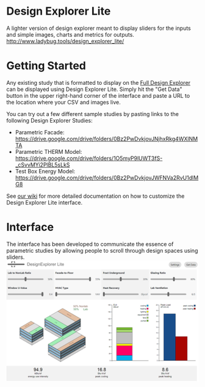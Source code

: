 # Design Explorer Lite
A lighter version of design explorer meant to display sliders for the inputs and simple images, charts and metrics for outputs.
http://www.ladybug.tools/design_explorer_lite/

# Getting Started
Any existing study that is formatted to display on the [Full Design Explorer](https://tt-acm.github.io/DesignExplorer/) can be displayed using Design Explorer Lite.  Simply hit the "Get Data" button in the upper right-hand corner of the interface and paste a URL to the location where your CSV and images live.

You can try out a few different sample studies by pasting links to the following Design Explorer Studies:
- Parametric Facade: https://drive.google.com/drive/folders/0Bz2PwDvkjovJNjhxRkg4WXlNMTA
- Parametric THERM Model: https://drive.google.com/drive/folders/1O5myP9lUWT3fS-_cSvvMYi2PlBL5sLkS
- Test Box Energy Model: https://drive.google.com/drive/folders/0Bz2PwDvkjovJWFNVa2RvU1dlMG8

See [our wiki](https://github.com/ladybug-tools/design_explorer_lite/wiki) for more detailed documentation on how to customize the Design Explorer Lite interface.

# Interface
The interface has been developed to communicate the essence of parametric studies by allowing people to scroll through design spaces using sliders.
![Image of Design Explorer Lite Interface](https://github.com/ladybug-tools/design_explorer_lite/raw/master/resources/screenshot.png)
